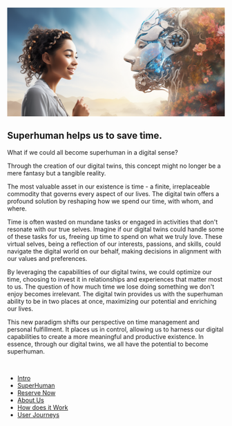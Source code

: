 ![](img/twin_home.png)

## Superhuman helps us to save time.

What if we could all become superhuman in a digital sense? 

Through the creation of our digital twins, this concept might no longer be a mere fantasy but a tangible reality.

The most valuable asset in our existence is time - a finite, irreplaceable commodity that governs every aspect of our lives. The digital twin offers a profound solution by reshaping how we spend our time, with whom, and where.

Time is often wasted on mundane tasks or engaged in activities that don't resonate with our true selves. Imagine if our digital twins could handle some of these tasks for us, freeing up time to spend on what we truly love. These virtual selves, being a reflection of our interests, passions, and skills, could navigate the digital world on our behalf, making decisions in alignment with our values and preferences.

By leveraging the capabilities of our digital twins, we could optimize our time, choosing to invest it in relationships and experiences that matter most to us. The question of how much time we lose doing something we don't enjoy becomes irrelevant. The digital twin provides us with the superhuman ability to be in two places at once, maximizing our potential and enriching our lives.

This new paradigm shifts our perspective on time management and personal fulfillment. It places us in control, allowing us to harness our digital capabilities to create a more meaningful and productive existence. In essence, through our digital twins, we all have the potential to become superhuman.

<br>

- [Intro](twin_intro.md)
- [SuperHuman](superhuman.md)
- [Reserve Now](twin_act_now.md)
- [About Us](who_are_we.md)
- [How does it Work](how_does_it_work.md)
- [User Journeys](twin_use_cases.md)
